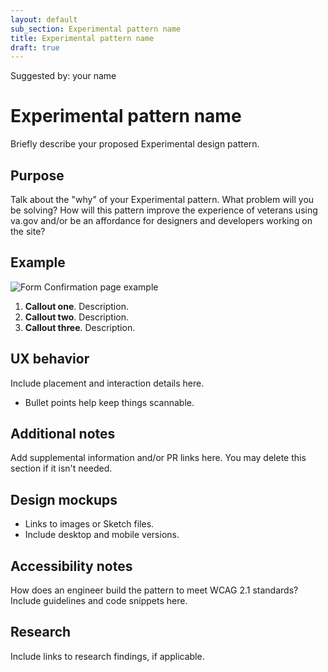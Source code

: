 ```yaml
---
layout: default
sub_section: Experimental pattern name
title: Experimental pattern name
draft: true
---
```

Suggested by: your name

# Experimental pattern name 

Briefly describe your proposed Experimental design pattern.

## Purpose

Talk about the "why" of your Experimental pattern. What problem will you be solving? How will this pattern improve the experience of veterans using va.gov and/or be an affordance for designers and developers working on the site?

## Example

<!-- Insert an image with callouts here, if you have one. Callouts should live as numbered text beneath the image (for accessibility reasons). If the image is large, callout text can live within the image itself as well as beneath it. Use the Anatomy callouts Sketch library in your mockups. -->

![Form Confirmation page example](https://github.com/department-of-veterans-affairs/vets-design-system-documentation/blob/master/form_confirmation_page_desktop.png)

1. **Callout one**. Description.
2. **Callout two**. Description.
3. **Callout three**. Description.

## UX behavior 

Include placement and interaction details here.  

* Bullet points help keep things scannable.

## Additional notes

Add supplemental information and/or PR links here. You may delete this section if it isn't needed.

## Design mockups

* Links to images or Sketch files. 
* Include desktop and mobile versions.

## Accessibility notes

How does an engineer build the pattern to meet WCAG 2.1 standards? Include guidelines and code snippets here.

## Research

Include links to research findings, if applicable.
